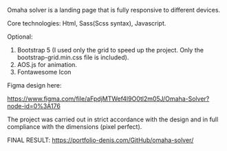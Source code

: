Omaha solver is a landing page that is fully responsive to different devices.

Core technologies: 
Html, Sass(Scss syntax), Javascript.

Optional: 
1) Bootstrap 5 (I used only the grid to speed up the project. Only the bootstrap-grid.min.css file is included). 
2) AOS.js for animation.
3) Fontawesome Icon

Figma design here:

https://www.figma.com/file/aFpdjMTWef4l9O0tl2m05J/Omaha-Solver?node-id=0%3A176

The project was carried out in strict accordance with the design and in full compliance with the dimensions (pixel perfect).

FINAL RESULT: https://portfolio-denis.com/GitHub/omaha-solver/
